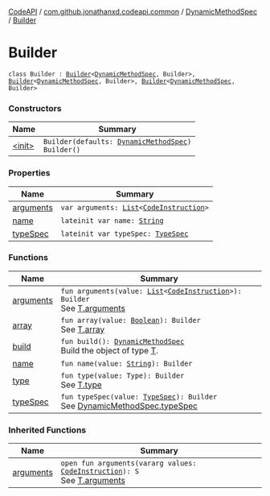 [CodeAPI](../../../index.md) / [com.github.jonathanxd.codeapi.common](../../index.md) / [DynamicMethodSpec](../index.md) / [Builder](.)

# Builder

`class Builder : `[`Builder`](../../../com.github.jonathanxd.codeapi.base/-typed/-builder/index.md)`<`[`DynamicMethodSpec`](../index.md)`, Builder>, `[`Builder`](../../../com.github.jonathanxd.codeapi.base/-named/-builder/index.md)`<`[`DynamicMethodSpec`](../index.md)`, Builder>, `[`Builder`](../../../com.github.jonathanxd.codeapi.base/-arguments-holder/-builder/index.md)`<`[`DynamicMethodSpec`](../index.md)`, Builder>`

### Constructors

| Name | Summary |
|---|---|
| [&lt;init&gt;](-init-.md) | `Builder(defaults: `[`DynamicMethodSpec`](../index.md)`)`<br>`Builder()` |

### Properties

| Name | Summary |
|---|---|
| [arguments](arguments.md) | `var arguments: `[`List`](https://kotlinlang.org/api/latest/jvm/stdlib/kotlin.collections/-list/index.html)`<`[`CodeInstruction`](../../../com.github.jonathanxd.codeapi/-code-instruction.md)`>` |
| [name](name.md) | `lateinit var name: `[`String`](https://kotlinlang.org/api/latest/jvm/stdlib/kotlin/-string/index.html) |
| [typeSpec](type-spec.md) | `lateinit var typeSpec: `[`TypeSpec`](../../../com.github.jonathanxd.codeapi.base/-type-spec/index.md) |

### Functions

| Name | Summary |
|---|---|
| [arguments](arguments.md) | `fun arguments(value: `[`List`](https://kotlinlang.org/api/latest/jvm/stdlib/kotlin.collections/-list/index.html)`<`[`CodeInstruction`](../../../com.github.jonathanxd.codeapi/-code-instruction.md)`>): Builder`<br>See [T.arguments](#) |
| [array](array.md) | `fun array(value: `[`Boolean`](https://kotlinlang.org/api/latest/jvm/stdlib/kotlin/-boolean/index.html)`): Builder`<br>See [T.array](#) |
| [build](build.md) | `fun build(): `[`DynamicMethodSpec`](../index.md)<br>Build the object of type [T](#). |
| [name](name.md) | `fun name(value: `[`String`](https://kotlinlang.org/api/latest/jvm/stdlib/kotlin/-string/index.html)`): Builder` |
| [type](type.md) | `fun type(value: Type): Builder`<br>See [T.type](#) |
| [typeSpec](type-spec.md) | `fun typeSpec(value: `[`TypeSpec`](../../../com.github.jonathanxd.codeapi.base/-type-spec/index.md)`): Builder`<br>See [DynamicMethodSpec.typeSpec](../type-spec.md) |

### Inherited Functions

| Name | Summary |
|---|---|
| [arguments](../../../com.github.jonathanxd.codeapi.base/-arguments-holder/-builder/arguments.md) | `open fun arguments(vararg values: `[`CodeInstruction`](../../../com.github.jonathanxd.codeapi/-code-instruction.md)`): S`<br>See [T.arguments](../../../com.github.jonathanxd.codeapi.base/-arguments-holder/-builder/arguments.md) |
